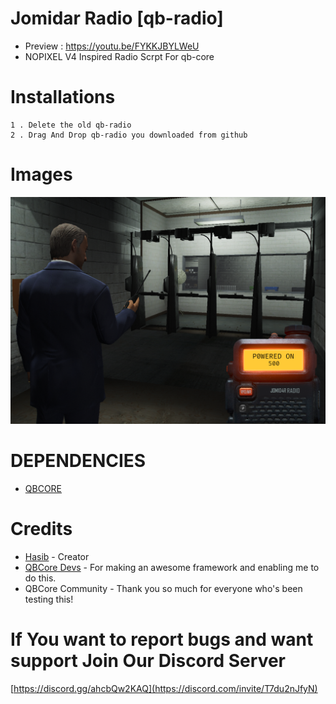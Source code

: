 # Jomidar Radio [qb-radio]
* Preview : https://youtu.be/FYKKJBYLWeU
* NOPIXEL V4 Inspired Radio Scrpt For qb-core


# Installations

```
1 . Delete the old qb-radio
2 . Drag And Drop qb-radio you downloaded from github 
```
# Images
![Alt text](https://github.com/Haaasib/qb-radio/blob/main/html/img/Screenshot_1.png "Preview")
# DEPENDENCIES
* [QBCORE](https://github.com/qbcore-framework/)

# Credits
* [Hasib](https://github.com/Haaasib/) - Creator
* [QBCore Devs](https://github.com/qbcore-framework/) - For making an awesome framework and enabling me to do this.
* QBCore Community - Thank you so much for everyone who's been testing this!

# If You want to report bugs and want support Join Our Discord Server 
[https://discord.gg/ahcbQw2KAQ](https://discord.com/invite/T7du2nJfyN)

